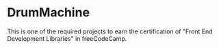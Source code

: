 # DrumMachine
This is one of the required projects to earn the certification of "Front End Development Libraries" in freeCodeCamp.
